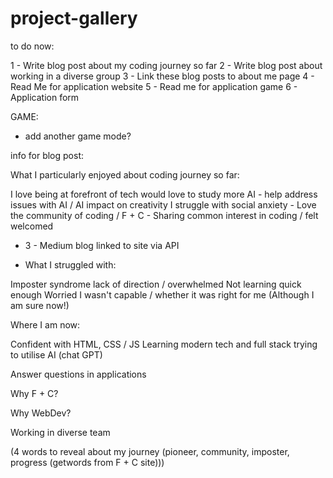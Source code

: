 # project-gallery

to do now:

1 - Write blog post about my coding journey so far
2 - Write blog post about working in a diverse group
3 - Link these blog posts to about me page
4 - Read Me for application website
5 - Read me for application game
6 - Application form


GAME:

- add another game mode?

info for blog post:

 What I particularly enjoyed about coding journey so far:

I love being at forefront of tech
would love to study more AI - help address issues with AI / AI impact on creativity
I struggle with social anxiety - Love the community of coding / F + C - Sharing common interest in coding / felt welcomed
- 3 - Medium blog linked to site via API

- What I struggled with:

Imposter syndrome
lack of direction / overwhelmed
Not learning quick enough
Worried I wasn't capable / whether it was right for me (Although I am sure now!)

Where I am now:

Confident with HTML, CSS / JS
Learning modern tech and full stack
trying to utilise AI (chat GPT)

Answer questions in applications

Why F + C? 

Why WebDev?

Working in diverse team

(4 words to reveal about my journey (pioneer, community, imposter, progress (getwords from F + C site)))




